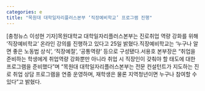 ```yaml
---
categories: e
title: "목원대 대학일자리플러스본부 ‘직장예비학교’ 프로그램 진행"
---
```

[충청뉴스 이성현 기자]목원대학교 대학일자리플러스본부는 진로취업 역량 강화를 위해 ‘직장예비학교’ 온라인 강의를 진행하고 있다고 25일 밝혔다.직장예비학교는 ‘누구나 알면 좋은 노동법 상식’, ‘직장예절’, ‘공통역량’ 등으로 구성됐다.서용호 본부장은 “취업을 준비하는 학생에게 취업역량 강화뿐만 아니라 취업 시 직장인이 갖춰야 할 태도에 대한 프로그램을 준비했다”며 “목원대 대학일자리플러스본부는 전문 컨설턴트가 지도하는 진로 취업 상담 프로그램을 연중 운영하며, 재학생은 물론 지역청년이면 누구나 참여할 수 있다”고 밝혔다.